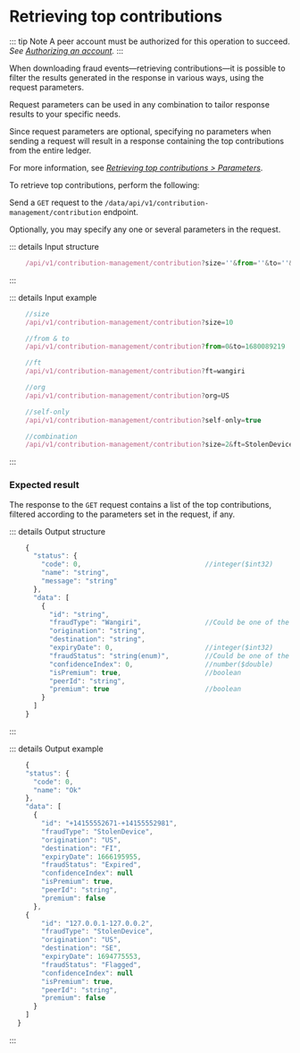 # Retrieving top contributions

::: tip Note
A peer account must be authorized for this operation to succeed.
*See [Authorizing an account](Authorizing_an_account.md).*
:::

When downloading fraud events—retrieving contributions—it is possible to filter the results generated in the response in various ways, using the request parameters.

Request parameters can be used in any combination to tailor response results to your specific needs.

Since request parameters are optional, specifying no parameters when sending a request will result in a response containing the top contributions from the entire ledger.

For more information, see [*Retrieving top contributions > Parameters*](/api_docs/API_Specification/contribution-controller/Retrieving_top_contributions.md).

To retrieve top contributions, perform the following:

Send a `GET` request to the `/data/api/v1/contribution-management/contribution` endpoint.

Optionally, you may specify any one or several parameters in the request.

::: details Input structure

```jsx
    /api/v1/contribution-management/contribution?size=''&from=''&to=''&ft=''&org=''&self-only=''
```
:::

::: details Input example

```jsx
    //size
    /api/v1/contribution-management/contribution?size=10

    //from & to
    /api/v1/contribution-management/contribution?from=0&to=1680089219

    //ft
    /api/v1/contribution-management/contribution?ft=wangiri

    //org
    /api/v1/contribution-management/contribution?org=US

    //self-only
    /api/v1/contribution-management/contribution?self-only=true

    //combination
    /api/v1/contribution-management/contribution?size=2&ft=StolenDevice&org=US&self-only=true
```
:::

### Expected result

The response to the `GET` request contains a list of the top contributions, filtered according to the parameters set in the request, if any.

::: details Output structure

```jsx
    {
      "status": {
        "code": 0,                               //integer($int32)
        "name": "string",
        "message": "string"
      },
      "data": [
        {
          "id": "string",
          "fraudType": "Wangiri",                //Could be one of the following: Wangiri, IRSF, StolenDevice, IPFraud, SMSA2P
          "origination": "string",
          "destination": "string",
          "expiryDate": 0,                       //integer($int32)
          "fraudStatus": "string(enum)",         //Could be one of the following: Active, Expired, Flagged
          "confidenceIndex": 0,                  //number($double)
          "isPremium": true,                     //boolean
          "peerId": "string",
          "premium": true                        //boolean
        }
      ]
    }
```
:::

::: details Output example

```jsx
    {
    "status": {
      "code": 0,
      "name": "Ok"
    },
    "data": [
      {
        "id": "+14155552671-+14155552981",
        "fraudType": "StolenDevice",
        "origination": "US",
        "destination": "FI",
        "expiryDate": 1666195955,
        "fraudStatus": "Expired",
        "confidenceIndex": null
        "isPremium": true,
        "peerId": "string",
        "premium": false
      },
    {
        "id": "127.0.0.1-127.0.0.2",
        "fraudType": "StolenDevice",
        "origination": "US",
        "destination": "SE",
        "expiryDate": 1694775553,
        "fraudStatus": "Flagged",
        "confidenceIndex": null
        "isPremium": true,
        "peerId": "string",
        "premium": false
      }
    ]
  }
```
:::
